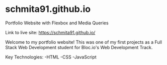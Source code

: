 # schmita91.github.io
Portfolio Website with Flexbox and Media Queries

Link to live site: https://schmita91.github.io/

Welcome to my portfolio website! This was one of my first projects as a Full Stack
Web Development student for Bloc.io's Web Development Track.

Key Technologies:
-HTML
-CSS
-JavaScript
